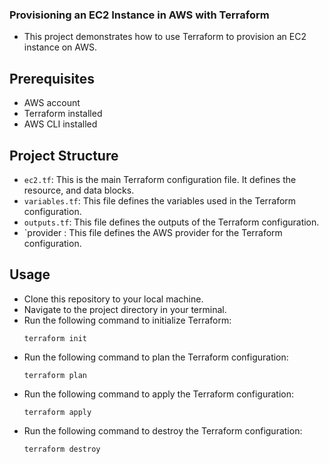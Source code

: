### Provisioning an EC2 Instance in AWS with Terraform

- This project demonstrates how to use Terraform to provision an EC2 instance on AWS.
## Prerequisites
- AWS account
- Terraform installed
- AWS CLI installed

## Project Structure

- `ec2.tf`: This is the main Terraform configuration file. It defines the resource, and data blocks.
- `variables.tf`: This file defines the variables used in the Terraform configuration.
- `outputs.tf`: This file defines the outputs of the Terraform configuration.
- `provider : This file defines the AWS provider for the Terraform configuration.

## Usage
- Clone this repository to your local machine.
- Navigate to the project directory in your terminal.
- Run the following command to initialize Terraform:
  ```
  terraform init
  ```
- Run the following command to plan the Terraform configuration:
  ```
  terraform plan
  ```
- Run the following command to apply the Terraform configuration:
  ```
  terraform apply
  ```
- Run the following command to destroy the Terraform configuration:
  ```
  terraform destroy
  ```